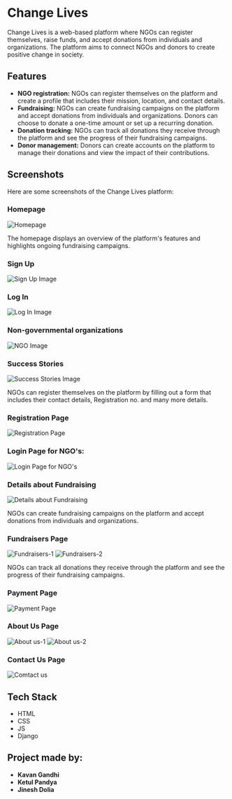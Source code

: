 <!DOCTYPE html>
<html>
<head>
<!-- 	<title>Change Lives - README</title> -->
</head>
<body>
	<h1>Change Lives</h1>
  <p>Change Lives is a web-based platform where NGOs can register themselves, raise funds, and accept donations from individuals and organizations. The platform aims to connect NGOs and donors to create positive change in society.</p>

<h2>Features</h2>

<ul>
	<li><strong>NGO registration:</strong> NGOs can register themselves on the platform and create a profile that includes their mission, location, and contact details.</li>
	<li><strong>Fundraising:</strong> NGOs can create fundraising campaigns on the platform and accept donations from individuals and organizations. Donors can choose to donate a one-time amount or set up a recurring donation.</li>
	<li><strong>Donation tracking:</strong> NGOs can track all donations they receive through the platform and see the progress of their fundraising campaigns.</li>
	<li><strong>Donor management:</strong> Donors can create accounts on the platform to manage their donations and view the impact of their contributions.</li>
</ul>

<h2>Screenshots</h2>

<p>Here are some screenshots of the Change Lives platform:</p>

<h3>Homepage</h3>
<img src="/Read me photos/Home Page.png" alt="Homepage">

<p style="font-size=50px;">The homepage displays an overview of the platform's features and highlights ongoing fundraising campaigns.</p>

<h3>Sign Up</h3>
<img src="/Read me photos/Sign up.png" alt="Sign Up Image">
	
<h3>Log In</h3>
<img src="/Read me photos/Login.png" alt="Log In Image">

<h3>Non-governmental organizations</h3>
<img src="/Read me photos/NGO's.png" alt="NGO Image">
	
<h3>Success Stories</h3>
<img src="/Read me photos/Success-stories.png" alt="Success Stories Image">

<p>NGOs can register themselves on the platform by filling out a form that includes their contact details, Registration no. and many more details.</p>
	
<h3>Registration Page</h3>
<img src="/Read me photos/Registration.png" alt="Registration Page">

<h3>Login Page for NGO's:</h3>
<img src="/Read me photos/NGO-User-login.png" alt="Login Page for NGO's">
	
<h3>Details about Fundraising</h3>
<img src="/Read me photos/Details-cause.png" alt="Details about Fundraising">

<p>NGOs can create fundraising campaigns on the platform and accept donations from individuals and organizations.</p>

<h3>Fundraisers Page</h3>
<img src="/Read me photos/Fundraisers-1.png" alt="Fundraisers-1">
<img src="/Read me photos/Fundraisers2.png" alt="Fundraisers-2">

<p style="font-size=50px;">NGOs can track all donations they receive through the platform and see the progress of their fundraising campaigns.</p>

<h3>Payment Page</h3>

<img src="/Read me photos/Payment.png" alt="Payment Page">
	
<h3>About Us Page</h3>
<img src="/Read me photos/About us-1.png" alt="About us-1">
<img src="/Read me photos/About us-2.png" alt="About us-2">
	
<h3>Contact Us Page</h3>
<img src="/Read me photos/Contact us.png" alt="Comtact us">

<h2>Tech Stack</h2>
<ul>
	<li>HTML</li>
	<li>CSS</li>
	<li>JS</li>
	<li>Django</li>
</ul>
<h2>Project made by: </h2>
	<ul>
	<b><li>Kavan Gandhi </li></b>
	<b><li>Ketul Pandya</li></b>
	<b><li>Jinesh Dolia</li></b>
</ul>
</body>
